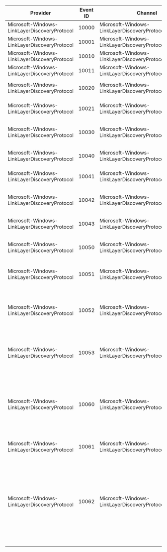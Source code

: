 Provider                                      |  Event ID  |  Channel                                                   |  Message
----------------------------------------------|------------|------------------------------------------------------------|-------------------------------------------------------------------------------------------------------------------------------------------------------------------------------------------------------------------------------------------------------------
Microsoft-Windows-LinkLayerDiscoveryProtocol  |  10000     |  Microsoft-Windows-LinkLayerDiscoveryProtocol/Operational  |
Microsoft-Windows-LinkLayerDiscoveryProtocol  |  10001     |  Microsoft-Windows-LinkLayerDiscoveryProtocol/Operational  |
Microsoft-Windows-LinkLayerDiscoveryProtocol  |  10010     |  Microsoft-Windows-LinkLayerDiscoveryProtocol/Operational  |  The interface {IfIndex} is enabled
Microsoft-Windows-LinkLayerDiscoveryProtocol  |  10011     |  Microsoft-Windows-LinkLayerDiscoveryProtocol/Operational  |  The interface {IfIndex} is disabled
Microsoft-Windows-LinkLayerDiscoveryProtocol  |  10020     |  Microsoft-Windows-LinkLayerDiscoveryProtocol/Diagnostic   |  The local MIB on interface {IfIndex} has been updated
Microsoft-Windows-LinkLayerDiscoveryProtocol  |  10021     |  Microsoft-Windows-LinkLayerDiscoveryProtocol/Diagnostic   |  An update to the local MIB on interface {IfIndex} was rejected
Microsoft-Windows-LinkLayerDiscoveryProtocol  |  10030     |  Microsoft-Windows-LinkLayerDiscoveryProtocol/Diagnostic   |  The parameter {AdminParameter} on interface {IfIndex} has been changed
Microsoft-Windows-LinkLayerDiscoveryProtocol  |  10040     |  Microsoft-Windows-LinkLayerDiscoveryProtocol/Diagnostic   |  An LLDP frame was transmitted on interface {IfIndex}
Microsoft-Windows-LinkLayerDiscoveryProtocol  |  10041     |  Microsoft-Windows-LinkLayerDiscoveryProtocol/Diagnostic   |  An LLDP frame was received on interface {IfIndex}
Microsoft-Windows-LinkLayerDiscoveryProtocol  |  10042     |  Microsoft-Windows-LinkLayerDiscoveryProtocol/Diagnostic   |  An LLDP frame received on interface {IfIndex} was rejected.{SequenceNumber}
Microsoft-Windows-LinkLayerDiscoveryProtocol  |  10043     |  Microsoft-Windows-LinkLayerDiscoveryProtocol/Diagnostic   |  An LLDP frame was successfully validated on interface {IfIndex}
Microsoft-Windows-LinkLayerDiscoveryProtocol  |  10050     |  Microsoft-Windows-LinkLayerDiscoveryProtocol/Operational  |  A new neighbor was discovered on interface {IfIndex}Neighbor ID: {MsapId}
Microsoft-Windows-LinkLayerDiscoveryProtocol  |  10051     |  Microsoft-Windows-LinkLayerDiscoveryProtocol/Diagnostic   |  The neighbor on interface {IfIndex} has updated its MIBNeighbor ID: {MsapId}
Microsoft-Windows-LinkLayerDiscoveryProtocol  |  10052     |  Microsoft-Windows-LinkLayerDiscoveryProtocol/Operational  |  The neighbor on interface {IfIndex} was removed because no message has been received within the timeout intervalNeighbor ID: {MsapId}
Microsoft-Windows-LinkLayerDiscoveryProtocol  |  10053     |  Microsoft-Windows-LinkLayerDiscoveryProtocol/Operational  |  The neighbor on interface {IfIndex} was removed because a shutdown message was receivedNeighbor ID: {MsapId}
Microsoft-Windows-LinkLayerDiscoveryProtocol  |  10060     |  Microsoft-Windows-LinkLayerDiscoveryProtocol/Operational  |  The system has detected that there are multiple neighbors sending LLDP packets to the network interface {IfIndex}.  A "tooManyNeighbors" state has been declared.  This may inhibit some network operations.
Microsoft-Windows-LinkLayerDiscoveryProtocol  |  10061     |  Microsoft-Windows-LinkLayerDiscoveryProtocol/Operational  |  The "tooManyNeighbors" state has been cleared
Microsoft-Windows-LinkLayerDiscoveryProtocol  |  10062     |  Microsoft-Windows-LinkLayerDiscoveryProtocol/Diagnostic   |  A message was received on interface {IfIndex} from an unknown neighbor, while the previously-detected neighbor is still active.  This will prolong the "tooManyNeighbors" state.Existing Neighbor ID: {ExistingMsapId}Recived Neighbor ID: {ReceivedMsapId}